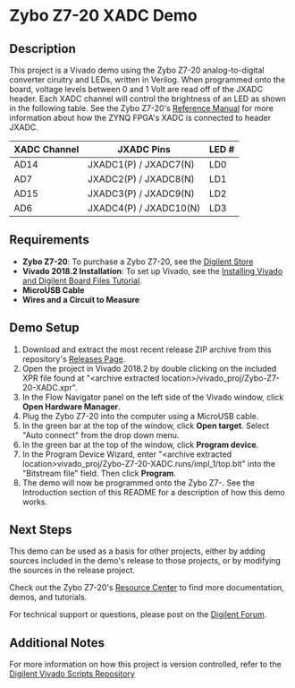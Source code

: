  Zybo Z7-20 XADC Demo
==============
  
Description
--------------
This project is a Vivado demo using the Zybo Z7-20 analog-to-digital converter ciruitry and LEDs, written in Verilog. When programmed onto the board, voltage levels between 0 and 1 Volt are read off of the JXADC header. Each XADC channel will control the brightness of an LED as shown in the following table. See the Zybo Z7-20's [Reference Manual](https://reference.digilentinc.com/reference/programmable-logic/zybo-z7/reference-manual) for more information about how the ZYNQ FPGA's XADC is connected to header JXADC.

| XADC Channel | JXADC Pins             | LED #        | 
| ------------ | ---------------------- | ------------ | 
| AD14         | JXADC1(P) / JXADC7(N)  | LD0          | 
| AD7          | JXADC2(P) / JXADC8(N)  | LD1          | 
| AD15         | JXADC3(P) / JXADC9(N)  | LD2          | 
| AD6          | JXADC4(P) / JXADC10(N) | LD3          | 
  
Requirements
--------------
* **Zybo Z7-20**: To purchase a Zybo Z7-20, see the [Digilent Store](https://store.digilentinc.com/zybo-z7-zynq-7000-arm-fpga-soc-development-board/)
* **Vivado 2018.2 Installation**: To set up Vivado, see the [Installing Vivado and Digilent Board Files Tutorial](https://reference.digilentinc.com/vivado/installing-vivado/start).
* **MicroUSB Cable**
* **Wires and a Circuit to Measure**

Demo Setup
--------------
1. Download and extract the most recent release ZIP archive from this repository's [Releases Page](https://github.com/Digilent/Zybo-Z7-20-XADC/releases).
2. Open the project in Vivado 2018.2 by double clicking on the included XPR file found at "\<archive extracted location\>/vivado_proj/Zybo-Z7-20-XADC.xpr".
3. In the Flow Navigator panel on the left side of the Vivado window, click **Open Hardware Manager**.
4. Plug the Zybo Z7-20 into the computer using a MicroUSB cable.
5. In the green bar at the top of the window, click **Open target**. Select "Auto connect" from the drop down menu.
6. In the green bar at the top of the window, click **Program device**.
7. In the Program Device Wizard, enter "\<archive extracted location\>vivado_proj/Zybo-Z7-20-XADC.runs/impl_1/top.bit" into the "Bitstream file" field. Then click **Program**.
8. The demo will now be programmed onto the Zybo Z7-. See the Introduction section of this README for a description of how this demo works.

Next Steps
--------------
This demo can be used as a basis for other projects, either by adding sources included in the demo's release to those projects, or by modifying the sources in the release project.

Check out the Zybo Z7-20's [Resource Center](https://reference.digilentinc.com/reference/programmable-logic/zybo-z7/start) to find more documentation, demos, and tutorials.

For technical support or questions, please post on the [Digilent Forum](https://forum.digilentinc.com).

Additional Notes
--------------
For more information on how this project is version controlled, refer to the [Digilent Vivado Scripts Repository](https://github.com/digilent/digilent-vivado-scripts)

